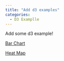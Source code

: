 ```yaml
---
title: "Add d3 examples"
categories: 
  - D3 Examplle
---
```


Add some d3 example!

[Bar Chart](/chesiver.github.io/d3_example/bar_chart/bar_chart.html)

[Heat Map](/chesiver.github.io/d3_example/day_hour_heatmap/day_hour_heatmap.html)

